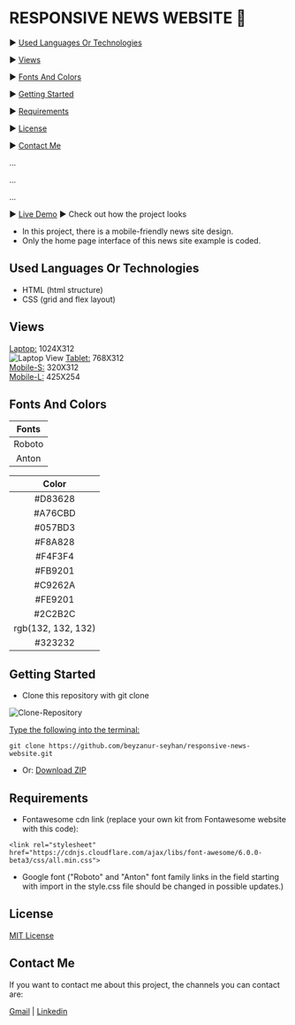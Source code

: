 # RESPONSIVE NEWS WEBSITE 📰

▶️ [Used Languages Or Technologies](#used-languages-or-technologies)

▶️ [Views](#views)

▶️ [Fonts And Colors](#fonts-and-colors)

▶️ [Getting Started](#getting-started)

▶️ [Requirements](#requirements)

▶️ [License](#license)

▶️ [Contact Me](#contact-me)

...

...

...



▶️ [Live Demo](https://beyzanur-seyhan.github.io/responsive-news-website/) ▶ Check out how the project looks

- In this project, there is a mobile-friendly news site design.
- Only the home page interface of this news site example is coded.

## Used Languages Or Technologies

- HTML (html structure)
- CSS (grid and flex layout)

## Views

[Laptop:](https://github.com/beyzanur-seyhan/responsive-news-website/issues/1) 1024X312<br>
![Laptop View](https://user-images.githubusercontent.com/80166639/155998924-bb1c907e-4fe7-40c1-b1bd-e1d1805915e3.png)
[Tablet:](https://github.com/beyzanur-seyhan/responsive-news-website/issues/2)  768X312<br>
[Mobile-S:](https://github.com/beyzanur-seyhan/responsive-news-website/issues/4) 320X312<br>
[Mobile-L:](https://github.com/beyzanur-seyhan/responsive-news-website/issues/3) 425X254

## Fonts And Colors

|Fonts|
|:-----:|
|Roboto|
|Anton|

|Color|
|:-----:|
|#D83628|
|#A76CBD|
|#057BD3|
|#F8A828|
|#F4F3F4|
|#FB9201|
|#C9262A|
|#FE9201|
|#2C2B2C|
|rgb(132, 132, 132)|
|#323232|

## Getting Started

- Clone this repository with git clone

![Clone-Repository](https://user-images.githubusercontent.com/80166639/156000904-810121f2-11a7-4066-b874-8defb1fda19c.jpg)

<u>Type the following into the terminal:</u>

```
git clone https://github.com/beyzanur-seyhan/responsive-news-website.git
```
- Or: <a href="https://github.com/beyzanur-seyhan/responsive-news-website/archive/refs/heads/main.zip" download="https://github.com/beyzanur-seyhan/responsive-news-website/archive/refs/heads/main.zip">Download ZIP</a>

## Requirements

- Fontawesome cdn link (replace your own kit from Fontawesome website with this code):

```
<link rel="stylesheet" href="https://cdnjs.cloudflare.com/ajax/libs/font-awesome/6.0.0-beta3/css/all.min.css">
```

- Google font ("Roboto" and "Anton" font family links in the field starting with import in the style.css file should be changed in possible updates.)

## License

[MIT License](https://github.com/beyzanur-seyhan/responsive-news-website/blob/main/LICENSE)

## Contact Me

If you want to contact me about this project, the channels you can contact are:

[Gmail](mailto:admin@cloudhadoop.com) | [Linkedin](https://www.linkedin.com/in/beyzanurseyhan/)
